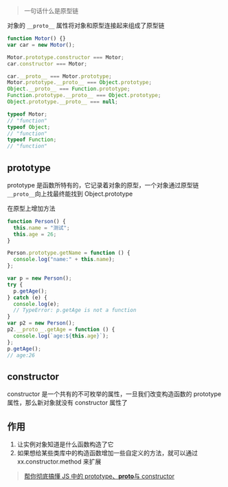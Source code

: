 > 一句话什么是原型链

对象的 `__proto__` 属性将对象和原型连接起来组成了原型链

```javascript
function Motor() {}
var car = new Motor();

Motor.prototype.constructor === Motor;
car.constructor === Motor;

car.__proto__ === Motor.prototype;
Motor.prototype.__proto__ === Object.prototype;
Object.__proto__ === Function.prototype;
Function.prototype.__proto__ === Object.prototype;
Object.prototype.__proto__ === null;

typeof Motor;
// "function"
typeof Object;
// "function"
typeof Function;
// "function"
```

## prototype

prototype 是函数所特有的，它记录着对象的原型，一个对象通过原型链`__proto__`向上找最终能找到 Object.prototype

在原型上增加方法

```javascript
function Person() {
  this.name = "测试";
  this.age = 26;
}

Person.prototype.getName = function () {
  console.log("name:" + this.name);
};

var p = new Person();
try {
  p.getAge();
} catch (e) {
  console.log(e);
  // TypeError: p.getAge is not a function
}
var p2 = new Person();
p2.__proto__.getAge = function () {
  console.log(`age:${this.age}`);
};
p.getAge();
// age:26
```

## constructor

constructor 是一个共有的不可枚举的属性，一旦我们改变构造函数的 prototype 属性，那么新对象就没有 constructor 属性了

## 作用

1. 让实例对象知道是什么函数构造了它
2. 如果想给某些类库中的构造函数增加一些自定义的方法，就可以通过 xx.constructor.method 来扩展

> [帮你彻底搞懂 JS 中的 prototype、**proto**与 constructor](https://blog.csdn.net/cc18868876837/article/details/81211729)
